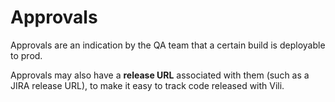 # Approvals

Approvals are an indication by the QA team that a certain build is deployable to prod.

Approvals may also have a **release URL** associated with them (such as a JIRA release URL), to make it easy to track code released with Vili.